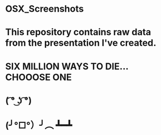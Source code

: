 # OSX_Screenshots
# This repository contains raw data from the presentation I've created.
# SIX MILLION WAYS TO DIE... CHOOOSE ONE
#
# ( ͡° ͜ʖ ͡°)
#
#
# (╯°□°）╯︵ ┻━┻
